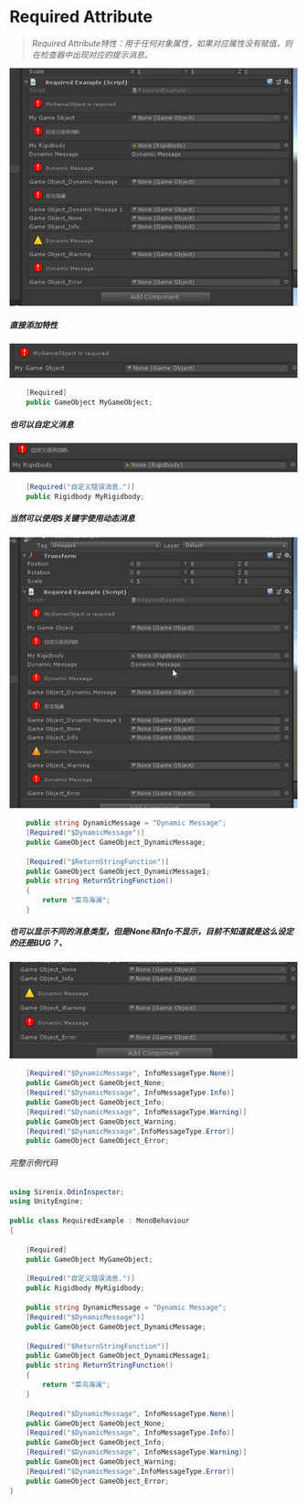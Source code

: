 # Required Attribute

> *Required Attribute特性：用于任何对象属性，如果对应属性没有赋值，则在检查器中出现对应的提示消息。*

![img](../image/RequiredAttribute/post-664-5fb7dc057c4ab.png)

##### 直接添加特性

![img](../image/RequiredAttribute/post-664-5fb7dc05bea2a.png)

```cs
    [Required]
    public GameObject MyGameObject;
```

##### 也可以自定义消息

![img](../image/RequiredAttribute/post-664-5fb7dc06338c8.png)

```cs
    [Required("自定义错误消息.")]
    public Rigidbody MyRigidbody;
```

##### 当然可以使用$关键字使用动态消息

![img](../image/RequiredAttribute/post-664-5fb7dc066c184.gif)

```cs
    public string DynamicMessage = "Dynamic Message";
    [Required("$DynamicMessage")]
    public GameObject GameObject_DynamicMessage;

    [Required("$ReturnStringFunction")]
    public GameObject GameObject_DynamicMessage1;
    public string ReturnStringFunction()
    {
        return "菜鸟海澜";
    }
```

##### 也可以显示不同的消息类型，但是None和Info不显示，目前不知道就是这么设定的还是BUG？、

![img](../image/RequiredAttribute/post-664-5fb7dc07062a1.png)

```cs
    [Required("$DynamicMessage", InfoMessageType.None)]
    public GameObject GameObject_None;
    [Required("$DynamicMessage", InfoMessageType.Info)]
    public GameObject GameObject_Info;
    [Required("$DynamicMessage", InfoMessageType.Warning)]
    public GameObject GameObject_Warning;
    [Required("$DynamicMessage",InfoMessageType.Error)]
    public GameObject GameObject_Error;
```

###### 完整示例代码

```cs
using Sirenix.OdinInspector;
using UnityEngine;

public class RequiredExample : MonoBehaviour
{

    [Required]
    public GameObject MyGameObject;

    [Required("自定义错误消息.")]
    public Rigidbody MyRigidbody;

    public string DynamicMessage = "Dynamic Message";
    [Required("$DynamicMessage")]
    public GameObject GameObject_DynamicMessage;

    [Required("$ReturnStringFunction")]
    public GameObject GameObject_DynamicMessage1;
    public string ReturnStringFunction()
    {
        return "菜鸟海澜";
    }

    [Required("$DynamicMessage", InfoMessageType.None)]
    public GameObject GameObject_None;
    [Required("$DynamicMessage", InfoMessageType.Info)]
    public GameObject GameObject_Info;
    [Required("$DynamicMessage", InfoMessageType.Warning)]
    public GameObject GameObject_Warning;
    [Required("$DynamicMessage",InfoMessageType.Error)]
    public GameObject GameObject_Error;
}
```